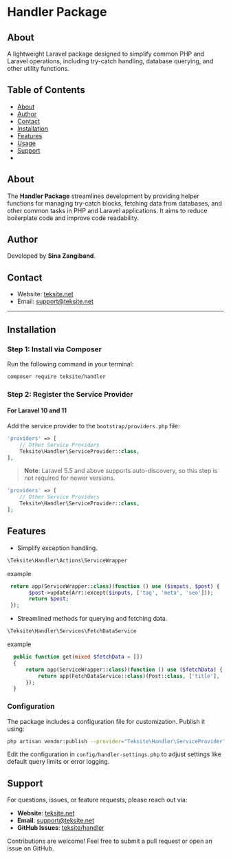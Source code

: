 
# Handler Package

## About
A lightweight Laravel package designed to simplify common PHP and Laravel operations, including try-catch handling, database querying, and other utility functions.
## Table of Contents
- [About](#about)
- [Author](#author)
- [Contact](#contact)
- [Installation](#installation)
- [Features](#features)
- [Usage](#usage)
- [Support](#support)
- 
## About
The **Handler Package** streamlines development by providing helper functions for managing try-catch blocks, fetching data from databases, and other common tasks in PHP and Laravel applications. It aims to reduce boilerplate code and improve code readability.


## Author
Developed by **Sina Zangiband**.

## Contact
- Website: [teksite.net](https://teksite.net)
- Email: support@teksite.net

---

## Installation

### Step 1: Install via Composer
Run the following command in your terminal:

```bash
composer require teksite/handler
```

### Step 2: Register the Service Provider

#### For Laravel 10 and 11
Add the service provider to the `bootstrap/providers.php` file:

```php
'providers' => [
    // Other Service Providers
    Teksite\Handler\ServiceProvider::class,
],
```

> **Note**: Laravel 5.5 and above supports auto-discovery, so this step is not required for newer versions.

```php
'providers' => [
    // Other Service Providers
    Teksite\Handler\ServiceProvider::class,
];
```
## Features
- Simplify exception handling.
```php
\Teksite\Handler\Actions\ServiceWrapper
```
example
```php
 return app(ServiceWrapper::class)(function () use ($inputs, $post) {
       $post->update(Arr::except($inputs, ['tag', 'meta', 'seo']));
       return $post;
 });
```

- Streamlined methods for querying and fetching data.
```php
\Teksite\Handler\Services\FetchDataService
```
example
```php
  public function get(mixed $fetchData = [])
  {
      return app(ServiceWrapper::class)(function () use ($fetchData) {
          return app(FetchDataService::class)(Post::class, ['title'], ...$fetchData);
      });
  }
```

### Configuration
The package includes a configuration file for customization. Publish it using:

```bash
php artisan vendor:publish --provider="Teksite\Handler\ServiceProvider"
```

Edit the configuration in `config/handler-settings.php` to adjust settings like default query limits or error logging.

## Support
For questions, issues, or feature requests, please reach out via:

- **Website**: [teksite.net](https://teksite.net)
- **Email**: support@teksite.net
- **GitHub Issues**: [teksite/handler](https://github.com/teações/extralaravel)

Contributions are welcome! Feel free to submit a pull request or open an issue on GitHub.

